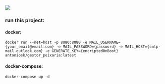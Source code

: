 # [<img src="https://img.shields.io/badge/dockerhub-image-success.svg?logo=docker">](<LINK>)
### run this project:
#### docker:
``` 
docker run --net=host -p 8080:8080 -e MAIL_USERNAME={your_email@email.com} -e MAIL_PASSWORD={password} -e MAIL_HOST={smtp-mail.outlook.com} -e GENERATE_KEY={encripted0nBoot} antoniosk/gestor_peixaria:latest
```
#### docker-compose:
```
docker-compose up -d
```

